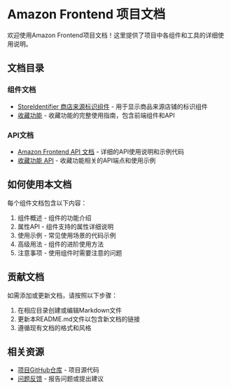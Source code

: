 # Amazon Frontend 项目文档

欢迎使用Amazon Frontend项目文档！这里提供了项目中各组件和工具的详细使用说明。

## 文档目录

### 组件文档

- [StoreIdentifier 商店来源标识组件](./components/StoreIdentifier.md) - 用于显示商品来源店铺的标识组件
- [收藏功能](./Favorites.md) - 收藏功能的完整使用指南，包含前端组件和API

### API文档

- [Amazon Frontend API 文档](./API.md) - 详细的API使用说明和示例代码
- [收藏功能 API](./Favorites.md#后端api) - 收藏功能相关的API端点和使用示例

## 如何使用本文档

每个组件文档包含以下内容：

1. 组件概述 - 组件的功能介绍
2. 属性API - 组件支持的属性详细说明
3. 使用示例 - 常见使用场景的代码示例
4. 高级用法 - 组件的进阶使用方法
5. 注意事项 - 使用组件时需要注意的问题

## 贡献文档

如需添加或更新文档，请按照以下步骤：

1. 在相应目录创建或编辑Markdown文件
2. 更新本README.md文件以包含新文档的链接
3. 遵循现有文档的格式和风格

## 相关资源

- [项目GitHub仓库](#) - 项目源代码
- [问题反馈](#) - 报告问题或提出建议 